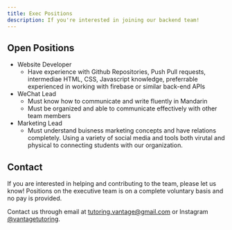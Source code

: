```yaml
---
title: Exec Positions
description: If you're interested in joining our backend team!
---
```


## Open Positions

- Website Developer
    - Have experience with Github Repositories, Push Pull requests, intermediae HTML, CSS, Javascript knowledge, preferrable experienced in working with firebase or similar back-end APIs
- WeChat Lead
    - Must know how to communicate and write fluently in Mandarin
    - Must be organized and able to communicate effectively with other team members
- Marketing Lead
    - Must understand buisness marketing concepts and have relations completely. Using a variety of social media and tools both virutal and physical to connecting students with our organization.

## Contact

If you are interested in helping and contributing to the team, please let us know! Positions on the executive team is on a complete voluntary basis and no pay is provided.

Contact us through email at [tutoring.vantage@gmail.com](mailto:tutoring.vantage@gmail.com) or Instagram [@vantagetutoring](https://www.instagram.com/vantagetutoring/).